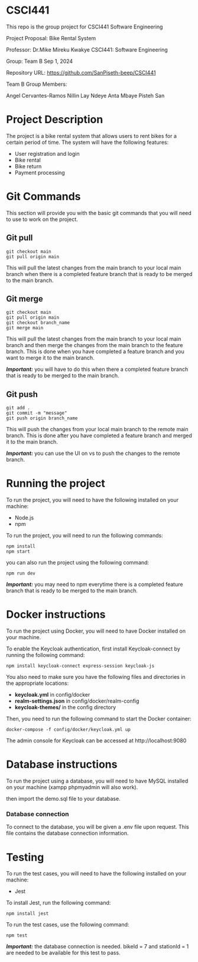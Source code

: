 # CSCI441
This repo is the group project for CSCI441 Software Engineering

Project Proposal: Bike Rental System

Professor: Dr.Mike Mireku Kwakye
CSCI441: Software Engineering

Group: Team B
Sep 1, 2024


Repository URL:
https://github.com/SanPiseth-beep/CSCI441

Team B Group Members:

Angel Cervantes-Ramos
Nillin Lay
Ndeye Anta Mbaye
Pisteh San

# Project Description

The project is a bike rental system that allows users to rent bikes for a certain period of time. The system will have the following features:

- User registration and login
- Bike rental
- Bike return
- Payment processing

# Git Commands

This section will provide you with the basic git commands that you will need to use to work on the project.

## Git pull
```
git checkout main
git pull origin main
```
This will pull the latest changes from the main branch to your local main branch when there is a completed feature branch that is ready to be merged to the main branch.


## Git merge
```
git checkout main
git pull origin main
git checkout branch_name
git merge main
```
This will pull the latest changes from the main branch to your local main branch and then merge the changes from the main branch to the feature branch. This is done when you have completed a feature branch and you want to merge it to the main branch.

***Important:*** you will have to do this when there a completed feature branch that is ready to be merged to the main branch.

## Git push
```
git add .
git commit -m "message"
git push origin branch_name
```

This will push the changes from your local main branch to the remote main branch. This is done after you have completed a feature branch and merged it to the main branch.

***Important:*** you can use the UI on vs to push the changes to the remote branch.

# Running the project

To run the project, you will need to have the following installed on your machine:

- Node.js
- npm

To run the project, you will need to run the following commands:

```
npm install
npm start
```

you can also run the project using the following command:

```
npm run dev
```

***Important:*** you may need to npm everytime there is a completed feature branch that is ready to be merged to the main branch.

# Docker instructions

To run the project using Docker, you will need to have Docker installed on your machine.

To enable the Keycloak authentication, first install Keycloak-connect by running the following command:
```
npm install keycloak-connect express-session keycloak-js
```
You also need to make sure you have the following files and directories in the appropriate locations:
- **keycloak.yml** in config/docker
- **realm-settings.json** in config/docker/realm-config
- **keycloak-themes/** in the config directory

Then, you need to run the following command to start the Docker container:
```
docker-compose -f config/docker/keycloak.yml up
```

The admin console for Keycloak can be accessed at http://localhost:9080

# Database instructions

To run the project using a database, you will need to have MySQL installed on your machine (xampp phpmyadmin will also work).

then import the demo.sql file to your database.

### Database connection

To connect to the database, you will be given a .env file upon request. This file contains the database connection information.

# Testing

To run the test cases, you will need to have the following installed on your machine:

- Jest

To install Jest, run the following command:
```
npm install jest
```

To run the test cases, use the following command:
```
npm test
```
***Important:*** the database connection is needed. bikeId = 7 and stationId = 1 are needed to be available for this test to pass. 